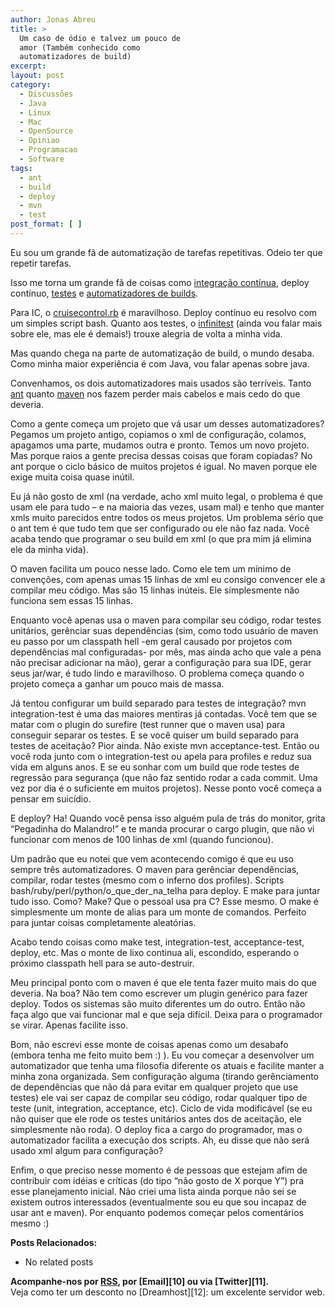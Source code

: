 ```yaml
---
author: Jonas Abreu
title: >
  Um caso de ódio e talvez um pouco de
  amor (Também conhecido como
  automatizadores de build)
excerpt:
layout: post
category:
  - Discussões
  - Java
  - Linux
  - Mac
  - OpenSource
  - Opiniao
  - Programacao
  - Software
tags:
  - ant
  - build
  - deploy
  - mvn
  - test
post_format: [ ]
---
```

Eu sou um grande fã de automatização de tarefas repetitivas. Odeio ter que repetir tarefas.

Isso me torna um grande fã de coisas como [integração contínua][1], deploy contínuo, [testes][2] e [automatizadores de builds][3].

Para IC, o [cruisecontrol.rb][4] é maravilhoso. Deploy contínuo eu resolvo com um simples script bash. Quanto aos testes, o [infinitest][5] (ainda vou falar mais sobre ele, mas ele é demais!) trouxe alegria de volta a minha vida.

Mas quando chega na parte de automatização de build, o mundo desaba. Como minha maior experiência é com Java, vou falar apenas sobre java.

Convenhamos, os dois automatizadores mais usados são terríveis. Tanto [ant][6] quanto [maven][7] nos fazem perder mais cabelos e mais cedo do que deveria.

Como a gente começa um projeto que vá usar um desses automatizadores? Pegamos um projeto antigo, copiamos o xml de configuração, colamos, apagamos uma parte, mudamos outra e pronto. Temos um novo projeto. Mas porque raios a gente precisa dessas coisas que foram copiadas? No ant porque o ciclo básico de muitos projetos é igual. No maven porque ele exige muita coisa quase inútil.

Eu já não gosto de xml (na verdade, acho xml muito legal, o problema é que usam ele para tudo – e na maioria das vezes, usam mal) e tenho que manter xmls muito parecidos entre todos os meus projetos. Um problema sério que o ant tem é que tudo tem que ser configurado ou ele não faz nada. Você acaba tendo que programar o seu build em xml (o que pra mim já elimina ele da minha vida).

O maven facilita um pouco nesse lado. Como ele tem um mínimo de convenções, com apenas umas 15 linhas de xml eu consigo convencer ele a compilar meu código. Mas são 15 linhas inúteis. Ele simplesmente não funciona sem essas 15 linhas.

Enquanto você apenas usa o maven para compilar seu código, rodar testes unitários, gerênciar suas dependências (sim, como todo usuário de maven eu passo por um classpath hell -em geral causado por projetos com dependências mal configuradas- por mês, mas ainda acho que vale a pena não precisar adicionar na mão), gerar a configuração para sua IDE, gerar seus jar/war, é tudo lindo e maravilhoso. O problema começa quando o projeto começa a ganhar um pouco mais de massa.

Já tentou configurar um build separado para testes de integração? mvn integration-test é uma das maiores mentiras já contadas. Você tem que se matar com o plugin do surefire (test runner que o maven usa) para conseguir separar os testes. E se você quiser um build separado para testes de aceitação? Pior ainda. Não existe mvn acceptance-test. Então ou você roda junto com o integration-test ou apela para profiles e reduz sua vida em alguns anos. E se eu sonhar com um build que rode testes de regressão para segurança (que não faz sentido rodar a cada commit. Uma vez por dia é o suficiente em muitos projetos). Nesse ponto você começa a pensar em suicídio.

E deploy? Ha! Quando você pensa isso alguém pula de trás do monitor, grita “Pegadinha do Malandro!” e te manda procurar o cargo plugin, que não vi funcionar com menos de 100 linhas de xml (quando funcionou).

Um padrão que eu notei que vem acontecendo comigo é que eu uso sempre três automatizadores. O maven para gerênciar dependências, compilar, rodar testes (mesmo com o inferno dos profiles). Scripts bash/ruby/perl/python/o\_que\_der\_na\_telha para deploy. E make para juntar tudo isso. Como? Make? Que o pessoal usa pra C? Esse mesmo. O make é simplesmente um monte de alias para um monte de comandos. Perfeito para juntar coisas completamente aleatórias.

Acabo tendo coisas como make test, integration-test, acceptance-test, deploy, etc. Mas o monte de lixo continua ali, escondido, esperando o próximo classpath hell para se auto-destruir.

Meu principal ponto com o maven é que ele tenta fazer muito mais do que deveria. Na boa? Não tem como escrever um plugin genérico para fazer deploy. Todos os sistemas são muito diferentes um do outro. Então não faça algo que vai funcionar mal e que seja difícil. Deixa para o programador se virar. Apenas facilite isso.

Bom, não escrevi esse monte de coisas apenas como um desabafo (embora tenha me feito muito bem :) ). Eu vou começar a desenvolver um automatizador que tenha uma filosofia diferente os atuais e facilite manter a minha zona organizada. Sem configuração alguma (tirando gerênciamento de dependências que não dá para evitar em qualquer projeto que use testes) ele vai ser capaz de compilar seu código, rodar qualquer tipo de teste (unit, integration, acceptance, etc). Ciclo de vida modificável (se eu não quiser que ele rode os testes unitários antes dos de aceitação, ele simplesmente não roda). O deploy fica a cargo do programador, mas o automatizador facilita a execução dos scripts. Ah, eu disse que não será usado xml algum para configuração?

Enfim, o que preciso nesse momento é de pessoas que estejam afim de contribuir com idéias e críticas (do tipo “não gosto de X porque Y”) pra esse planejamento inicial. Não criei uma lista ainda porque não sei se existem outros interessados (eventualmente sou eu que sou incapaz de usar ant e maven). Por enquanto podemos começar pelos comentários mesmo :)

**Posts Relacionados:** 
*   No related posts









**Acompanhe-nos por [ RSS][9], por [Email][10] ou via [Twitter][11].**  
Veja como ter um desconto no [Dreamhost][12]: um excelente servidor web.

 [1]: http://en.wikipedia.org/wiki/Continuous_integration
 [2]: http://en.wikipedia.org/wiki/Software_testing
 [3]: http://en.wikipedia.org/wiki/Build_automation
 [4]: http://cruisecontrolrb.thoughtworks.com/
 [5]: http://improvingworks.com/products/infinitest/
 [6]: http://ant.apache.org/
 [7]: http://maven.apache.org/
 [8]: https://twitter.com/share
 [9]: http://feeds.feedburner.com/VidaGeek



